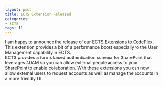 ```yaml
---
layout: post
title: ECTS Extension Released
categories:
- ECTS
tags: []
---
```

I am happy to announce the release of our [ECTS Extensions to CodePlex](http://www.codeplex.com/ectsex). This extension provides a bit of a performance boost especially to the User Management capability in ECTS.  
ECTS provides a forms based authentication schema for SharePoint that leverages ADAM so you can allow external people access to your SharePoint to enable collaboration. With these extensions you can now allow external users to request accounts as well as manage the accounts in a more friendly UI.

